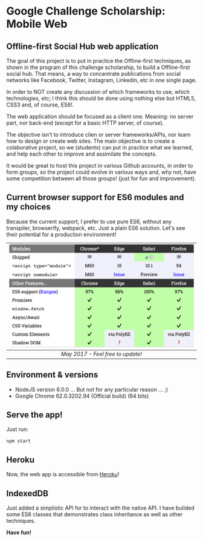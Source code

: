 # Google Challenge Scholarship: Mobile Web

## Offline-first Social Hub web application

The goal of this project is to put in practice the Offline-first techniques, as shown in the program of this challenge scholarship, to build a Offline-first social hub. That means, a way to concentrate publications from social networks like Facebook, Twitter, Instagram, Linkedin, etc in one single page.

In order to NOT create any discussion of which frameworks to use, which technologies, etc; I think this should be done using nothing else but HTML5, CSS3 and, of course, ES6!.

The web application should be focused as a client one. Meaning: no server part, nor back-end (except for a basic HTTP server, of course).

The objective isn't to introduce clien or server frameworks/APIs, nor learn how to design or create web sites. The main objective is to create a colaborative project, so we (students) can put in practice what we learned, and help each other to improve and assimilate the concepts.

It would be great to host this project in various Github accounts, in order to form groups, so the project could evolve in various ways and, why not, have some competition between all those groups! (just for fun and improvement).

## Current browser support for ES6 modules and my choices

Because the current support, I prefer to use pure ES6, without any transpiler, browserify, webpack, etc. Just a plain ES6 solution. Let's see their potential for a production environment!

| ![](md-img/es6-may2017.png) |
|:--:|
| _May 2017 - Feel free to update!_ |

## Environment & versions

- NodeJS version 6.0.0 ... But not for any particular reason ... ;)
- Google Chrome 62.0.3202.94 (Official build) (64 bits)

## Serve the app!

Just run:

```shell
npm start
```

## Heroku

Now, the web app is accessible from [Heroku](https://mwsc-socialhub.herokuapp.com/)!

## IndexedDB

Just added a simplistic API for to interact with the native API. I have builded some ES6 classes that demonstrates class inheritance as well as other techniques.

**Have fun!**